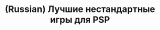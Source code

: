 ---
layout: default
category: mega
lang: en
title: (Russian) Лучшие нестандартные игры для PSP
slug: loco-pata-echo-flow
tags: friends fun gui psp 
postid: 302
translated: no
---